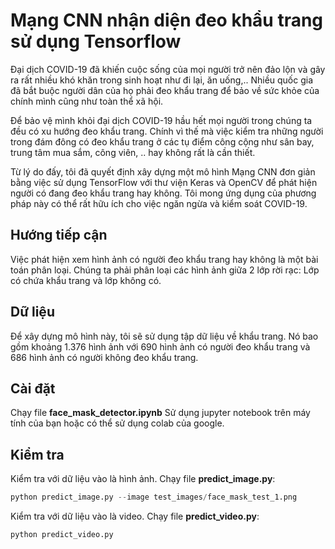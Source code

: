 # Mạng CNN nhận diện đeo khẩu trang sử dụng Tensorflow 

Đại dịch COVID-19 đã khiến cuộc sống của mọi người trở nên đảo lộn và gây ra rất nhiều khó khăn trong sinh hoạt như đi lại, ăn uống,.. Nhiều quốc gia đã bắt buộc người dân của họ phải đeo khẩu trang để bảo về sức khỏe của chính mình cũng như toàn thể xã hội. 
	 
Để bảo vệ mình khỏi đại dịch COVID-19 hầu hết mọi người trong chúng ta đều có xu hướng đeo khẩu trang. Chính vì thế mà việc kiểm tra những người trong đám đông có đeo khẩu trang ở các tụ điểm công cộng như sân bay, trung tâm mua sắm, công viên, .. hay không rất là cần thiết.
	 
Từ lý do đấy, tôi đã quyết định xây dựng một mô hình Mạng CNN đơn giản bằng việc sử dụng TensorFlow với thư viện Keras và OpenCV để phát hiện người có đang đeo khẩu trang hay không. Tôi mong ứng dụng của phương pháp này có thể rất hữu ích cho việc ngăn ngừa và kiểm soát COVID-19.

## Hướng tiếp cận
Việc phát hiện xem hình ảnh có người đeo khẩu trang hay không là một bài toán phân loại. Chúng ta phải phân loại các hình ảnh giữa 2 lớp rời rạc: Lớp có chứa khẩu trang và lớp không có.

## Dữ liệu
Để xây dựng mô hình này, tôi sẽ sử dụng tập dữ liệu về khẩu trang. Nó bao gồm khoảng 1.376 hình ảnh với 690 hình ảnh có người đeo khẩu trang và 686 hình ảnh có người không đeo khẩu trang.

## Cài đặt
Chạy file **face_mask_detector.ipynb**
Sử dụng jupyter notebook trên máy tính của bạn hoặc có thể sử dụng colab của google.

## Kiểm tra
Kiểm tra với dữ liệu vào là hình ảnh. Chạy file **predict_image.py**:

```python
python predict_image.py --image test_images/face_mask_test_1.png
```

Kiểm tra với dữ liệu vào là video. Chạy file **predict_video.py**:

```python
python predict_video.py
```
